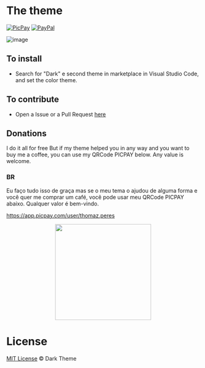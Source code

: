 # The theme
[![PicPay](https://img.shields.io/static/v1?style=for-the-badge&message=PicPay&color=222222&logo=PicPay&logoColor=21C25E&label=)](https://app.picpay.com/user/thomaz.peres) 
[![PayPal](https://img.shields.io/static/v1?style=for-the-badge&message=PayPal&color=00457C&logo=PayPal&logoColor=FFFFFF&label=)](https://www.paypal.com/donate?business=Q9PD9VE85M9HW&currency_code=BRL)

![image](https://user-images.githubusercontent.com/58439854/90839292-86a1b700-e32d-11ea-893b-20472372466b.png)

## To install

- Search for "Dark" e second theme in marketplace in Visual Studio Code, and set the color theme.

## To contribute 

- Open a Issue or a Pull Request [here](https://github.com/Thomaz-Peres/Theme)

## Donations

I do it all for free
But if my theme helped you in any way and you want to buy me a coffee, you can use my QRCode PICPAY below. Any value is welcome.

### **BR**
Eu faço tudo isso de graça mas se o meu tema o ajudou de alguma forma e você quer me comprar um café, você pode usar meu QRCode PICPAY abaixo. Qualquer valor é bem-vindo.

https://app.picpay.com/user/thomaz.peres
<div style="text-align: center;">

 <img src="https://user-images.githubusercontent.com/58439854/104861724-c0dca800-590f-11eb-866e-2cb4e6fdadad.png" width="250">
</div>

# License
[MIT License](./LICENSE) © Dark Theme

